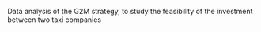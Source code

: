 Data analysis of the G2M strategy, to study the feasibility of the investment between two taxi companies
